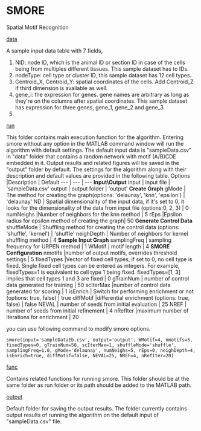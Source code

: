 # SMORE
Spatial Motif Recognition

[data](https://github.com/zsamadi/SMORE/tree/main/data)

A sample input data table with 7 fields, 
1. NID: node ID, which is the animal ID or section ID in case of the cells being from multiples different tissues. This sample dataset has to IDs.
2. nodeType: cell type or cluster ID, this sample dataset has 12 cell types.
3. Centroid_X, Centroid_Y: spatial coordinates of the cells. Add Centroid_Z if third dimension is available as well.
4. gene_i: the expression for genes. gene names are arbitrary as long as they're on the columns after spatial coordinates. This sample dataset has expression for three genes, gene_1, gene_2 and gene_3.
5. 
[run](https://github.com/zsamadi/SMORE/tree/main/run)

This folder contains main execution function for the algorithm. Entering smore without any option in the MATLAB command window will run the algorithm with default settings. The default input data is "sampleData.csv" in "data" folder that contains a random network with motif (A/B)CDE embedded in it. Output results and related figures will be saved in the "output" folder by default. The  settings for the algorithm along with their description and default values are provided in the following table. 
Options |Description | Default 
--- | --- | --- 
__Input\Output__
input | input file | 'sampleData.csv' 
output | output folder | 'output' 
__Create Graph__
gMode | The method for creating the graph(options: 'delaunay', 'knn', 'epsilon') | 'delaunay'
ND | Spatial dimensionality of the input data, if it's set to 0, it looks for the dimensionality of the data from input file (options:0, 2, 3) | 0
numNeighs |Number of neighbors for the knn method | 5
rEps |Epsilon radius for epsilon method of creating the graph| 50
__Generate Control Data__
shuffleMode | Shuffling method for creating the control data (options: 'shuffle', 'kernel') | 'shuffle'
neighDepth | Number of neighbors for kernel shuffling method | 4
__Sample Input Graph__
samplingFreq | sampling frequency for URPEN method | 1
WMotif | motif length | 4
__SMORE Configuration__
nmotifs |number of output motifs, overrides threshold settings.| 5
fixedTypes |Vector of fixed cell types, if set to 0, no cell type is fixed. Single fixed cell types can be entered as integers. For example,  fixedTypes=1 is equivalent to cell type 1 being fixed. fixedTypes=[1, 3] implies that cell types 1 and 3 are fixed | 0
gTrainNum | number of control data generated for training | 50
scIterMax |number of control data generated for scoring | 1
isEnrich | Switch for performing enrichment or not (options: true, false) | true
diffMotif |differential enrichment (options: true, false)  | false 
NEVAL | number of seeds from initial evaluation | 25
NREF |  number of seeds from initial refinement  | 4
nRefIter |maximum number of iterations for enrichment | 20

you can use following command to modify smore options. 


`smore(input='sampleDataEb.csv', output='output', WMotif=4, nmotifs=5, fixedTypes=0, gTrainNum=50, scIterMax=1, shuffleMode='shuffle', samplingFreq=1.0, gMode='delaunay', numNeighs=5, rEps=0, neighDepth=4, isEnrich=true, diffMotif=false, NEVAL=25, NREF=4, nRefIter=20)`


[func](https://github.com/zsamadi/SMORE/tree/main/func)

Contains related functions for running smore. This folder should be at the same folder as run folder or its path should be added to the MATLAB path. 

[output](https://github.com/zsamadi/SMORE/tree/main/output)

Default folder for saving the output results. The folder currently contains output results of running the algorithm on the default input of "sampleData.csv" file. 






